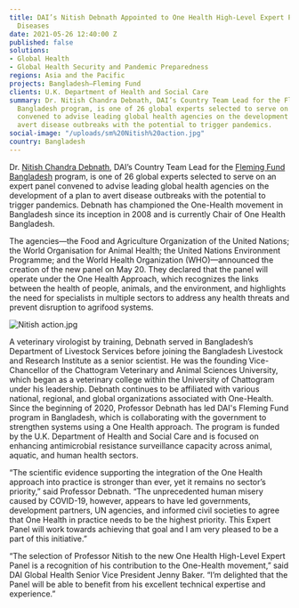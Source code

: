 ```yaml
---
title: DAI’s Nitish Debnath Appointed to One Health High-Level Expert Panel on Zoonotic
  Diseases
date: 2021-05-26 12:40:00 Z
published: false
solutions:
- Global Health
- Global Health Security and Pandemic Preparedness
regions: Asia and the Pacific
projects: Bangladesh—Fleming Fund
clients: U.K. Department of Health and Social Care
summary: Dr. Nitish Chandra Debnath, DAI’s Country Team Lead for the Fleming Fund
  Bangladesh program, is one of 26 global experts selected to serve on an expert panel
  convened to advise leading global health agencies on the development of a plan to
  avert disease outbreaks with the potential to trigger pandemics.
social-image: "/uploads/sm%20Nitish%20action.jpg"
country: Bangladesh
---
```


Dr. [Nitish Chandra Debnath](https://www.dai.com/who-we-are/our-team/nitish-debnath), DAI’s Country Team Lead for the [Fleming Fund Bangladesh](https://www.dai.com/our-work/projects/bangladesh-fleming-fund) program, is one of 26 global experts selected to serve on an expert panel convened to advise leading global health agencies on the development of a plan to avert disease outbreaks with the potential to trigger pandemics. Debnath has championed the One-Health movement in Bangladesh since its inception in 2008 and is currently Chair of One Health Bangladesh.

The agencies—the Food and Agriculture Organization of the United Nations; the World Organisation for Animal Health; the United Nations Environment Programme; and the World Health Organization (WHO)—announced the creation of the new panel on May 20. They declared that the panel will operate under the One Health Approach, which recognizes the links between the health of people, animals, and the environment, and highlights the need for specialists in multiple sectors to address any health threats and prevent disruption to agrifood systems.

![Nitish action.jpg](/uploads/Nitish%20action.jpg)

A veterinary virologist by training, Debnath served in Bangladesh’s Department of Livestock Services before joining the Bangladesh Livestock and Research Institute as a senior scientist. He was the founding Vice-Chancellor of the Chattogram Veterinary and Animal Sciences University, which began as a veterinary college within the University of Chattogram under his leadership. Debnath continues to be affiliated with various national, regional, and global organizations associated with One-Health. 
Since the beginning of 2020, Professor Debnath has led DAI's Fleming Fund program in Bangladesh, which is collaborating with the government to strengthen systems using a One Health approach. The program is funded by the U.K. Department of Health and Social Care and is focused on enhancing antimicrobial resistance surveillance capacity across animal, aquatic, and human health sectors.

“The scientific evidence supporting the integration of the One Health approach into practice is stronger than ever, yet it remains no sector’s priority,” said Professor Debnath. “The unprecedented human misery caused by COVID-19, however, appears to have led governments, development partners, UN agencies, and informed civil societies to agree that One Health in practice needs to be the highest priority. This Expert Panel will work towards achieving that goal and I am very pleased to be a part of this initiative.”

“The selection of Professor Nitish to the new One Health High-Level Expert Panel is a recognition of his contribution to the One-Health movement,” said DAI Global Health Senior Vice President Jenny Baker. “I’m delighted that the Panel will be able to benefit from his excellent technical expertise and experience.”